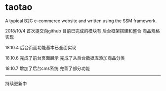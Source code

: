 # taotao
A typical B2C e-commerce website and written using the SSM framework.

2018/10/4
首次提交向github
目前已完成的模块有
后台框架搭建和整合
商品规格实现

18.10.4
后台页面功能基本已全面实现

18.10.6
完成了前台页面展示
完成了从后台数据库添加商品分类

18.10.7
增加了后台cms系统
完善了部分功能

---
持续更新中
